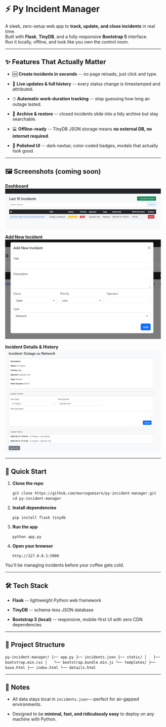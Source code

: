 ⚡️ Py Incident Manager
======================

A sleek, zero-setup web app to **track, update, and close incidents** in real time.\
Built with **Flask**, **TinyDB**, and a fully responsive **Bootstrap 5** interface.\
Run it locally, offline, and look like you own the control room.

* * * * *

✨ Features That Actually Matter
-------------------------------

-   🆕 **Create incidents in seconds** -- no page reloads, just click and type.

-   🔄 **Live updates & full history** -- every status change is timestamped and attributed.

-   ⏱ **Automatic work-duration tracking** -- stop guessing how long an outage lasted.

-   📂 **Archive & restore** -- closed incidents slide into a tidy archive but stay searchable.

-   💻 **Offline-ready** -- TinyDB JSON storage means **no external DB, no internet required**.

-   🎨 **Polished UI** -- dark navbar, color-coded badges, modals that actually look good.

* * * * *

🖼 Screenshots (coming soon)
--------------

**Dashboard**  
![Dashboard](docs/screens/main.png)

**Add New Incident**  
![Add Incident](docs/screens/new_incident.png)

**Incident Details & History**  
![Details](docs/screens/details.png)

* * * * *

🚀 Quick Start
--------------

1.  **Clone the repo**

    `git clone https://github.com/marcogomiero/py-incident-manager.git
    cd py-incident-manager`

2.  **Install dependencies**

    `pip install flask tinydb`

3.  **Run the app**

    `python app.py`

4.  **Open your browser**

    `http://127.0.0.1:5000`

You'll be managing incidents before your coffee gets cold.

* * * * *

🛠 Tech Stack
-------------

-   **Flask** -- lightweight Python web framework

-   **TinyDB** -- schema-less JSON database

-   **Bootstrap 5 (local)** -- responsive, mobile-first UI with zero CDN dependencies

* * * * *

📂 Project Structure
--------------------

`py-incident-manager/
├── app.py
├── incidents.json
├── static/
│   ├── bootstrap.min.css
│   └── bootstrap.bundle.min.js
└── templates/
    ├── base.html
    ├── index.html
    └── details.html`

* * * * *

📝 Notes
--------

-   All data stays local in `incidents.json`---perfect for air-gapped environments.

-   Designed to be **minimal, fast, and ridiculously easy** to deploy on any machine with Python.